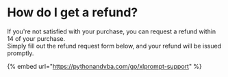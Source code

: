 # How do I get a refund?

If you're not satisfied with your purchase, you can request a refund within 14 of your purchase.\
Simply fill out the refund request form below, and your refund will be issued promptly.

{% embed url="https://pythonandvba.com/go/xlprompt-support" %}
